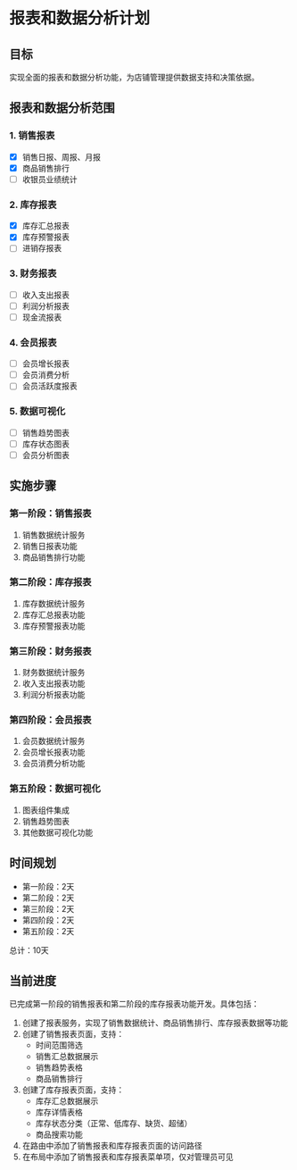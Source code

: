 # 报表和数据分析计划

## 目标
实现全面的报表和数据分析功能，为店铺管理提供数据支持和决策依据。

## 报表和数据分析范围

### 1. 销售报表
- [x] 销售日报、周报、月报
- [x] 商品销售排行
- [ ] 收银员业绩统计

### 2. 库存报表
- [x] 库存汇总报表
- [x] 库存预警报表
- [ ] 进销存报表

### 3. 财务报表
- [ ] 收入支出报表
- [ ] 利润分析报表
- [ ] 现金流报表

### 4. 会员报表
- [ ] 会员增长报表
- [ ] 会员消费分析
- [ ] 会员活跃度报表

### 5. 数据可视化
- [ ] 销售趋势图表
- [ ] 库存状态图表
- [ ] 会员分析图表

## 实施步骤

### 第一阶段：销售报表
1. 销售数据统计服务
2. 销售日报表功能
3. 商品销售排行功能

### 第二阶段：库存报表
1. 库存数据统计服务
2. 库存汇总报表功能
3. 库存预警报表功能

### 第三阶段：财务报表
1. 财务数据统计服务
2. 收入支出报表功能
3. 利润分析报表功能

### 第四阶段：会员报表
1. 会员数据统计服务
2. 会员增长报表功能
3. 会员消费分析功能

### 第五阶段：数据可视化
1. 图表组件集成
2. 销售趋势图表
3. 其他数据可视化功能

## 时间规划
- 第一阶段：2天
- 第二阶段：2天
- 第三阶段：2天
- 第四阶段：2天
- 第五阶段：2天

总计：10天

## 当前进度
已完成第一阶段的销售报表和第二阶段的库存报表功能开发。具体包括：
1. 创建了报表服务，实现了销售数据统计、商品销售排行、库存报表数据等功能
2. 创建了销售报表页面，支持：
   - 时间范围筛选
   - 销售汇总数据展示
   - 销售趋势表格
   - 商品销售排行
3. 创建了库存报表页面，支持：
   - 库存汇总数据展示
   - 库存详情表格
   - 库存状态分类（正常、低库存、缺货、超储）
   - 商品搜索功能
4. 在路由中添加了销售报表和库存报表页面的访问路径
5. 在布局中添加了销售报表和库存报表菜单项，仅对管理员可见